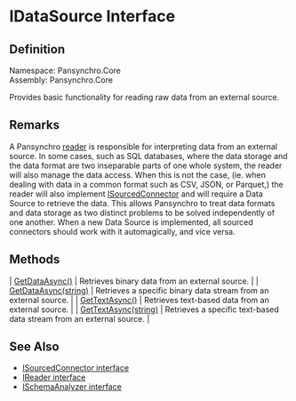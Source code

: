 # IDataSource Interface

## Definition

Namespace: Pansynchro.Core<BR>
Assembly: Pansynchro.Core

Provides basic functionality for reading raw data from an external source.

## Remarks

A Pansynchro [reader](Pansynchro.Core.IReader) is responsible for interpreting data from an external source.  In some cases, such as SQL databases, where the data storage and the data format are two inseparable parts of one whole system, the reader will also manage the data access.  When this is not the case, (ie. when dealing with data in a common format such as CSV, JSON, or Parquet,) the reader will also implement [ISourcedConnector](Pansynchro.Core.ISourcedConnector.html) and will require a Data Source to retrieve the data.  This allows Pansynchro to treat data formats and data storage as two distinct problems to be solved independently of one another.  When a new Data Source is implemented, all sourced connectors should work with it automagically, and vice versa.

## Methods

| [GetDataAsync()](Pansynchro.Core.IDataSource.GetDataAsync.html#m0) | Retrieves binary data from an external source. |
| [GetDataAsync(string)](Pansynchro.Core.IDataSource.GetDataAsync.html#m1) | Retrieves a specific binary data stream from an external source. |
| [GetTextAsync()](Pansynchro.Core.IDataSource.GetTextAsync.html#m0) | Retrieves text-based data from an external source. |
| [GetTextAsync(string)](Pansynchro.Core.IDataSource.GetTextAsync.html#m1) | Retrieves a specific text-based data stream from an external source. |


## See Also

* [ISourcedConnector interface](Pansynchro.Core.ISourcedConnector.html)
* [IReader interface](Pansynchro.Core.IReader.html)
* [ISchemaAnalyzer interface](Pansynchro.Core.ISchemaAnalyzer.html)
